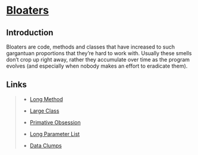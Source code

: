 # [Bloaters](<https://refactoring.guru/refactoring/smells/bloaters>)

## Introduction

Bloaters are code, methods and classes that have increased to such gargantuan proportions that they’re hard to work with. Usually these smells don’t crop up right away, rather they accumulate over time as the program evolves (and especially when nobody makes an effort to eradicate them).

## Links

> * [Long Method](<https://refactoring.guru/smells/long-method>)
>
> * [Large Class](<https://refactoring.guru/smells/large-class>)
>
> * [Primative Obsession](<https://refactoring.guru/smells/primitive-obsession>)
>
> * [Long Parameter List](<https://refactoring.guru/smells/long-parameter-list>)
>
> * [Data Clumps](<https://refactoring.guru/smells/data-clumps>)
